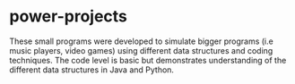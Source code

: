 # power-projects
These small programs were developed to simulate bigger programs (i.e music players, video games) using different data structures and coding techniques. The code level is basic but demonstrates understanding of the different data structures in Java and Python.
